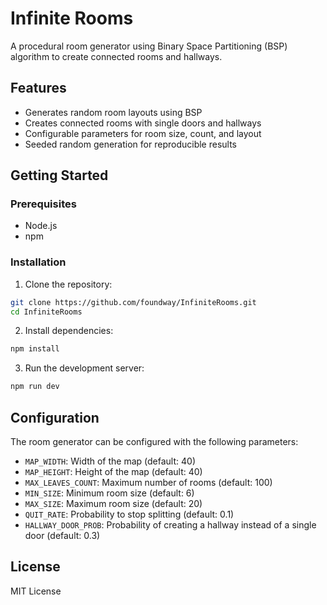 # Infinite Rooms

A procedural room generator using Binary Space Partitioning (BSP) algorithm to create connected rooms and hallways.

## Features

- Generates random room layouts using BSP
- Creates connected rooms with single doors and hallways
- Configurable parameters for room size, count, and layout
- Seeded random generation for reproducible results

## Getting Started

### Prerequisites

- Node.js
- npm

### Installation

1. Clone the repository:
```bash
git clone https://github.com/foundway/InfiniteRooms.git
cd InfiniteRooms
```

2. Install dependencies:
```bash
npm install
```

3. Run the development server:
```bash
npm run dev
```

## Configuration

The room generator can be configured with the following parameters:

- `MAP_WIDTH`: Width of the map (default: 40)
- `MAP_HEIGHT`: Height of the map (default: 40)
- `MAX_LEAVES_COUNT`: Maximum number of rooms (default: 100)
- `MIN_SIZE`: Minimum room size (default: 6)
- `MAX_SIZE`: Maximum room size (default: 20)
- `QUIT_RATE`: Probability to stop splitting (default: 0.1)
- `HALLWAY_DOOR_PROB`: Probability of creating a hallway instead of a single door (default: 0.3)

## License

MIT License
